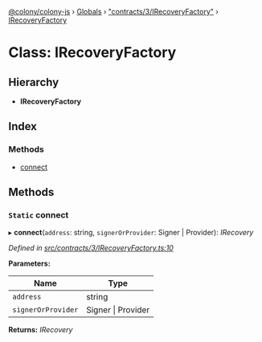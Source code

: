 [@colony/colony-js](../README.md) › [Globals](../globals.md) › ["contracts/3/IRecoveryFactory"](../modules/_contracts_3_irecoveryfactory_.md) › [IRecoveryFactory](_contracts_3_irecoveryfactory_.irecoveryfactory.md)

# Class: IRecoveryFactory

## Hierarchy

* **IRecoveryFactory**

## Index

### Methods

* [connect](_contracts_3_irecoveryfactory_.irecoveryfactory.md#static-connect)

## Methods

### `Static` connect

▸ **connect**(`address`: string, `signerOrProvider`: Signer | Provider): *IRecovery*

*Defined in [src/contracts/3/IRecoveryFactory.ts:10](https://github.com/JoinColony/colonyJS/blob/8037c41/src/contracts/3/IRecoveryFactory.ts#L10)*

**Parameters:**

Name | Type |
------ | ------ |
`address` | string |
`signerOrProvider` | Signer &#124; Provider |

**Returns:** *IRecovery*
